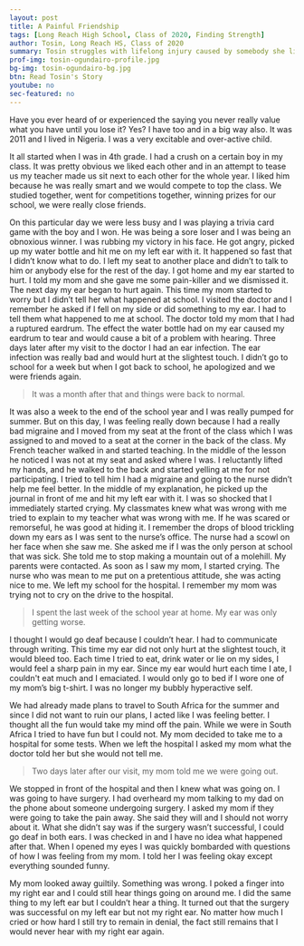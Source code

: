 ```yaml
---
layout: post
title: A Painful Friendship
tags: [Long Reach High School, Class of 2020, Finding Strength] 
author: Tosin, Long Reach HS, Class of 2020
summary: Tosin struggles with lifelong injury caused by somebody she liked very much.
prof-img: tosin-ogundairo-profile.jpg
bg-img: tosin-ogundairo-bg.jpg
btn: Read Tosin's Story
youtube: no
sec-featured: no
---
```


<p>Have you ever heard of or experienced the saying you never really value what you have until you lose it? Yes? I have too and in a big way also. It was 2011 and I lived in Nigeria. I was a very excitable and over-active child.</p>

<p>It all started when I was in 4th grade. I had a crush on a certain boy in my class. It was pretty obvious we liked each other and in an attempt to tease us my teacher made us sit next to each other for the whole year. I liked him because he was really smart and we would compete to top the class. We studied together, went for competitions together, winning prizes for our school, we were really close friends. </p>

<p>On this particular day we were less busy and I was playing a trivia card game with the boy and I won. He was being a sore loser and I was being an obnoxious winner. I was rubbing my victory in his face. He got angry, picked up my water bottle and hit me on my left ear with it. It happened so fast that I didn’t know what to do. I left my seat to another place and didn’t to talk to him or anybody else for the rest of the day. I got home and my ear started to hurt. I told my mom and she gave me some pain-killer and we dismissed it. The next day my ear began to hurt again. This time my mom started to worry but I didn’t tell her what happened at school. I visited the doctor and I remember he asked if I fell on my side or did something to my ear. I had to tell them what happened to me at school. The doctor told my mom that I had a ruptured eardrum. The effect the water bottle had on my ear caused my eardrum to tear and would cause a bit of a problem with hearing. Three days later after my visit to the doctor I had an ear infection. The ear infection was really bad and would hurt at the slightest touch. I didn’t go to school for a week but when I got back to school, he apologized and we were friends again.</p>
 
> It was a month after that and things were back to normal. 

<p>It was also a week to the end of the school year and I was really pumped for summer. But on this day, I was feeling really down because I had a really bad migraine and I moved from my seat at the front of the class which I was assigned to and moved to a seat at the corner in the back of the class. My French teacher walked in and started teaching. In the middle of the lesson he noticed I was not at my seat and asked where I was. I reluctantly lifted my hands, and he walked to the back and started yelling at me for not participating. I tried to tell him I had a migraine and going to the nurse didn’t help me feel better. In the middle of my explanation, he picked up the journal in front of me and hit my left ear with it. I was so shocked that I immediately started crying. My classmates knew what was wrong with me tried to explain to my teacher what was wrong with me. If he was scared or remorseful, he was good at hiding it. I remember the drops of blood trickling down my ears as I was sent to the nurse’s office. The nurse had a scowl on her face when she saw me. She asked me if I was the only person at school that was sick. She told me to stop making a mountain out of a molehill. My parents were contacted. As soon as I saw my mom, I started crying. The nurse who was mean to me put on a pretentious attitude, she was acting nice to me. We left my school for the hospital. I remember my mom was trying not to cry on the drive to the hospital.</p>

> I spent the last week of the school year at home. My ear was only getting worse. 

<p>I thought I would go deaf because I couldn’t hear. I had to communicate through writing. This time my ear did not only hurt at the slightest touch, it would bleed too. Each time I tried to eat, drink water or lie on my sides, I would feel a sharp pain in my ear. Since my ear would hurt each time I ate, I couldn't eat much and I emaciated. I would only go to bed if I wore one of my mom’s big t-shirt. I was no longer my bubbly hyperactive self. </p>

<p>We had already made plans to travel to South Africa for the summer and since I did not want to ruin our plans, I acted like I was feeling better. I thought all the fun would take my mind off the pain. While we were in South Africa I tried to have fun but I could not. My mom decided to take me to a hospital for some tests. When we left the hospital I asked my mom what the doctor told her but she would not tell me. </p>

>Two days later after our visit, my mom told me we were going out. 

<p>We stopped in front of the hospital and then I knew what was going on. I was going to have surgery. I had overheard my mom talking to my dad on the phone about someone undergoing surgery. I asked my mom if they were going to take the pain away. She said they will and I should not worry about it. What she didn’t say was if the surgery wasn’t successful, I could go deaf in both ears. I was checked in and I have no idea what happened after that. When I opened my eyes I was quickly bombarded with questions of how I was feeling from my mom. I told her I was feeling okay except everything sounded funny.</p>

<p>My mom looked away guiltily. Something was wrong. I poked a finger into my right ear and I could still hear things going on around me. I did the same thing to my left ear but I couldn’t hear a thing. It turned out that the surgery was successful on my left ear but not my right ear. No matter how much I cried or how hard I still try to remain in denial, the fact still remains that I would never hear with my right ear again.</p>